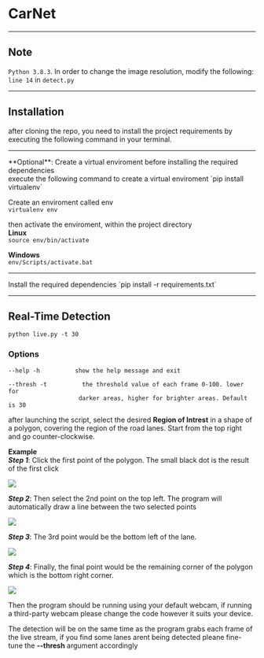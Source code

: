 # CarNet

<hr>

## Note
<code>Python 3.8.3</code>.
In order to change the image resolution, modify the following: `line 14` in `detect.py`
<hr>

## Installation

after cloning the repo, you need to install the project requirements by executing the following command in your terminal.
<hr>
**Optional**: 
Create a virtual enviroment before installing the required dependencies
<br>
execute the following command to create a virtual enviroment  
`pip install virtualenv`  

Create an enviroment called env  
`virtualenv env`  

then activate the enviroment, within the project directory  
**Linux**  
`source env/bin/activate`  

**Windows**  
`env/Scripts/activate.bat`  
<hr>
Install the required dependencies  
`pip install -r requirements.txt`  
<hr>

## Real-Time Detection
`python live.py -t 30`
### Options
    --help -h          show the help message and exit

    --thresh -t          the threshold value of each frame 0-100. lower for
                        darker areas, higher for brighter areas. Default is 30  

after launching the script, select the desired **Region of Intrest** in a shape of a polygon, covering the region of the road lanes. Start from the top right and go counter-clockwise.

**Example**   
***Step 1***: 
Click the first point of the polygon. The small black dot is the result of the first click

![](other/readme/1.png)  

***Step 2***: 
Then select the 2nd point on the top left. The program will automatically draw a line between the two selected points

![](other/readme/2.png)  

***Step 3***: 
The 3rd point would be the bottom left of the lane.

![](other/readme/3.png)  

***Step 4***: 
Finally, the final point would be the remaining corner of the polygon which is the bottom right corner.

![](other/readme/4.png)  

Then the program should be running using your default webcam, if running a third-party webcam please change the code however it suits your device.

The detection will be on the same time as the program grabs each frame of the live stream, if you find some lanes arent being detected pleane fine-tune the **--thresh** argument accordingly


